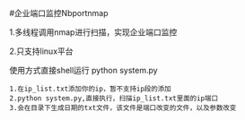 #企业端口监控Nbportnmap

1.多线程调用nmap进行扫描，实现企业端口监控

2.只支持linux平台


使用方式直接shell运行 python system.py
	
	1.在ip_list.txt添加你的ip，暂不支持ip段的添加
	2.python system.py,直接执行，扫描ip_list.txt里面的ip端口
	3.会在目录下生成日期的txt文件，该文件是端口改变的文件，以及参数改变
